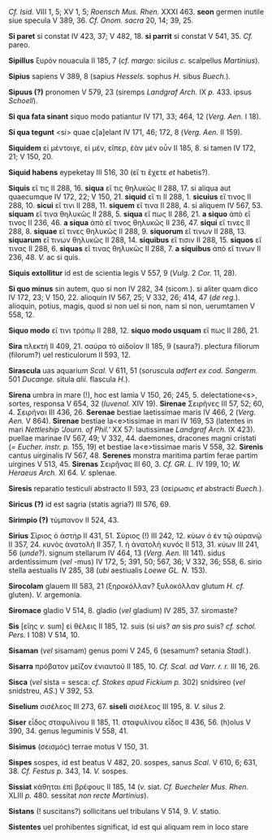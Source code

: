 *Cf. Isid.* VIII 1, 5; XV 1, 5; *Roensch Mus. Rhen.* XXXI 463. **seon**
germen inutile siue specula V 389, 36. *Cf. Onom. sacra* 20, 14; 39, 25.

**Si paret** si constat IV 423, 37; V 482, 18. **si parrit** si constat
V 541, 35. *Cf.* pareo.

**Sipillus** ξυρόν nouacula II 185, 7 (*cf. margo:* sicilus *c.*
scalpellus *Martinius*).

**Sipius** sapiens V 389, 8 (sapius *Hessels.* sophus *H.* sibus
*Buech.*).

**Sipuus (?)** pronomen V 579, 23 (siremps *Landgraf Arch.* IX *p.* 433.
ipsus *Schoell*).

**Si qua fata sinant** siquo modo patiantur IV 171, 33; 464, 12 (*Verg.*
*Aen.* I 18).

**Si qua tegunt** \<si\> quae c[a]elant IV 171, 46; 172, 8 (*Verg.*
*Aen.* II 159).

**Siquidem** εἰ μέντοιγε, εἰ μέν, εἴπερ, ἐὰν μέν οὖν II 185, 8. si tamen
IV 172, 21; V 150, 20.

**Siquid habens** eypeketay III 516, 30 (εἴ τι ἔχετε *et* habetis?).

**Siquis** εἴ τις II 288, 16. **siqua** εἴ τις θηλυκῶς II 288, 17. si
aliqua aut quaecumque IV 172, 22; V 150, 21. **siquid** εἴ τι II 288, 1.
**sicuius** εἴ τινος II 288, 10. **sicui** εἴ τινι II 288, 11.
**siquem** εἴ τινα II 288, 4. si aliquem IV 567, 53. **siquam** εἴ τινα
θηλυκῶς II 288, 5. **siqua** εἴ πως II 286, 21. **a siquo** ἀπὸ εἴ τινος
II 236, 46. **a siqua** ἀπὸ εἴ τι­νος θηλυκῶς II 236, 47. **siqui** εἴ
τινες II 288, 8. **siquae** εἴ τινες θηλυκῶς II 288, 9. **siquorum** εἴ
τινων II 288, 13. **siquarum** εἴ τινων θηλυκῶς II 288, 14. **siquibus**
εἴ τισιν II 288, 15. **siquos** εἴ τινας II 288, 6. **siquas** εἴ τινας
θηλυκῶς II 288, 7. **a siquibus** ἀπὸ εἴ τινων II 236, 48. *V.* ac si
quis.

**Siquis extollitur** id est de scientia legis V 557, 9 (*Vulg.* 2
*Cor.* 11, 28).

**Si quo minus** sin autem, quo si non IV 282, 34 (sicom.). si aliter
quam dico IV 172, 23; V 150, 22. alioquin IV 567, 25; V 332, 26; 414, 47
(*de reg.*). alioquin, potius, magis, quod si non uel si non, nam si
non, uerumtamen V 558, 12.

**Siquo modo** εἴ τινι τρόπῳ II 288, 12. **siquo modo usquam** εἴ πως II
286, 21.

**Sira** πλεκτή II 409, 21. σαύρα τὸ αἰδοῖον II 185, 9 (saura?).
plectura filiorum (filorum?) uel resticulorum II 593, 12.

**Sirascula** uas aquarium *Scal.* V 611, 51 (soruscula *adfert ex cod.
Sangerm.* 501 *Ducange.* situla *alii.* flascula *H.*).

**Sirena** umbra in mare (!), hoc est lamia V 150, 26; 245, 5.
delectatione\<s\>, sortes, responsa V 654, 32 (*Iuvenal.* XIV 19).
**Sirenae** Σειρῆνες III 57, 52; 60, 4. Σειρῆναι III 436, 26.
**Serenae** bestiae laetissimae maris IV 466, 2 (*Verg. Aen.* V 864).
**Sirenae** bestiae la\<e\>tissimae in mari IV 169, 53 (latentes in mari
*Nettleship 'Journ. of Phil.'* XX 57: lautissimae *Landgraf Arch.* IX
423). puellae marinae IV 567, 49; V 332, 44. daemones, dracones magni
cristati (*= Eucher. instr. p.* 155, 19) et bestiae la\<e\>tissimae
maris V 558, 32. **Sirenis** cantus uirginalis IV 567, 48. **Serenes**
monstra maritima partim ferae partim uirgines V 513, 45. **Sirenas**
Σειρῆνας III 60, 3. *Cf. GR. L.* IV 199, 10; *W. Heraeus Arch.* XI 64.
*V.* splenae.

**Siresis** reparatio testiculi abstracto II 593, 23 (σείρωσις *et*
abstracti *Buech.*).

**Siricus (?)** id est sagria (statis agria?) III 576, 69.

**Sirimpio (?)** τύμπανον II 524, 43.

**Sirius** Σίριος ὁ ἀστήρ II 431, 51. Σύριος (!) III 242, 12. κύων ὁ ἐν
τῷ οὐρανῷ II 357, 24. κυνὸς ἀνατολή II 357, 1. ἡ ἀνατολὴ κυνός II 513,
31. κύων III 241, 56 (*unde*?). signum stellarum IV 464, 13 (*Verg.*
*Aen.* III 141). sidus ardentissimum (*vel* -mus) IV 172, 5; 391, 50;
567, 36; V 332, 36; 558, 6. sirio stella aestualis IV 285, 38 (*ubi*
aestiualis *Loewe GL. N.* 153).

**Sirocolam** glauem III 583, 21 (ξηροκόλλαν? ξυλοκόλλαν glutum *H. cf.*
gluten). *V.* argemonia.

**Siromace** gladio V 514, 8. gladio (*vel* gladium) IV 285, 37.
siromaste?

**Sis** [εἴης *v.* sum] εἰ θέλεις II 185, 12. suis (si uis? *an* sis
*pro* suis? *cf. schol. Pers.* I 108) V 514, 10.

**Sisaman** (*vel* sisamam) genus pomi V 245, 6 (sesamum? setania
*Stadl.*).

**Sisarra** πρόβατον μεῖζον ἐνιαυτοῦ II 185, 10. *Cf. Scal. ad Varr. r.
r.* III 16, 26.

**Sisca** (*vel* sista = sesca: *cf. Stokes apud Fickium p.* 302)
snidsireo (*vel* snidstreu, *AS.*) V 392, 53.

**Siselium** σισέλεος III 273, 67. **siseli** σισέλεος III 195, 8. *V.*
silus 2.

**Siser** εἶδος σταφυλίνου II 185, 11. σταφυλίνου εἶδος II 436, 56.
(h)olus V 390, 34. genus leguminis V 558, 41.

**Sisimus** (σεισμός) terrae motus V 150, 31.

**Sispes** sospes, id est beatus V 482, 20. sospes, sanus *Scal.* V 610,
6; 631, 38. *Cf. Festus p.* 343, 14. *V.* sospes.

**Sissiat** κάθηται ἐπὶ βρέφους II 185, 14 (*v.* siat. *Cf. Buecheler
Mus. Rhen.* XLIII *p.* 480. sessitat *non recte Martinius*).

**Sistans** (! suscitans?) sollicitans uel tribulans V 514, 9. *V.*
statio.

**Sistentes** uel prohibentes significat, id est qui aliquam rem in loco
stare
